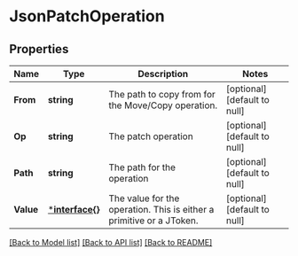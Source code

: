 # JsonPatchOperation

## Properties
Name | Type | Description | Notes
------------ | ------------- | ------------- | -------------
**From** | **string** | The path to copy from for the Move/Copy operation. | [optional] [default to null]
**Op** | **string** | The patch operation | [optional] [default to null]
**Path** | **string** | The path for the operation | [optional] [default to null]
**Value** | [***interface{}**](interface{}.md) | The value for the operation. This is either a primitive or a JToken. | [optional] [default to null]

[[Back to Model list]](../README.md#documentation-for-models) [[Back to API list]](../README.md#documentation-for-api-endpoints) [[Back to README]](../README.md)



